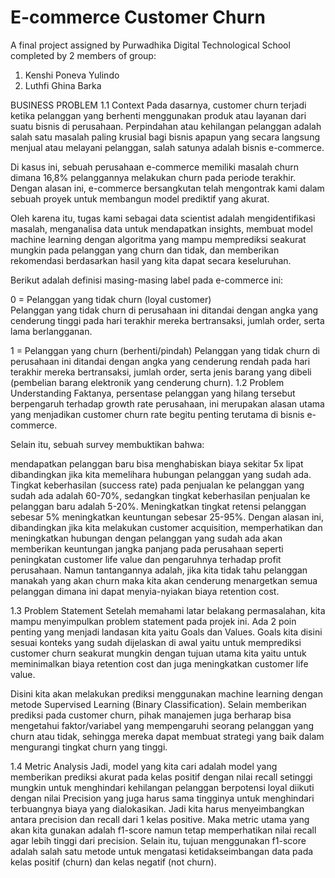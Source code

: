 # E-commerce Customer Churn

A final project assigned by Purwadhika Digital Technological School completed by 2 members of group:

1. Kenshi Poneva Yulindo
2. Luthfi Ghina Barka

BUSINESS PROBLEM
1.1 Context
Pada dasarnya, customer churn terjadi ketika pelanggan yang berhenti menggunakan produk atau layanan dari suatu bisnis di perusahaan. Perpindahan atau kehilangan pelanggan adalah salah satu masalah paling krusial bagi bisnis apapun yang secara langsung menjual atau melayani pelanggan, salah satunya adalah bisnis e-commerce.

Di kasus ini, sebuah perusahaan e-commerce memiliki masalah churn dimana 16,8% pelanggannya melakukan churn pada periode terakhir. Dengan alasan ini, e-commerce bersangkutan telah mengontrak kami dalam sebuah proyek untuk membangun model prediktif yang akurat.

Oleh karena itu, tugas kami sebagai data scientist adalah mengidentifikasi masalah, menganalisa data untuk mendapatkan insights, membuat model machine learning dengan algoritma yang mampu memprediksi seakurat mungkin pada pelanggan yang churn dan tidak, dan memberikan rekomendasi berdasarkan hasil yang kita dapat secara keseluruhan.

Berikut adalah definisi masing-masing label pada e-commerce ini:

0 = Pelanggan yang tidak churn (loyal customer)  
Pelanggan yang tidak churn di perusahaan ini ditandai dengan angka yang cenderung tinggi pada hari terakhir mereka bertransaksi, jumlah order, serta lama berlangganan. 

1 = Pelanggan yang churn (berhenti/pindah) 
Pelanggan yang tidak churn di perusahaan ini ditandai dengan angka yang cenderung rendah pada hari terakhir mereka bertransaksi, jumlah order, serta jenis barang yang dibeli (pembelian barang elektronik yang cenderung churn). 
1.2 Problem Understanding
Faktanya, persentase pelanggan yang hilang tersebut berpengaruh terhadap growth rate perusahaan, ini merupakan alasan utama yang menjadikan customer churn rate begitu penting terutama di bisnis e-commerce.

Selain itu, sebuah survey membuktikan bahwa:

mendapatkan pelanggan baru bisa menghabiskan biaya sekitar 5x lipat dibandingkan jika kita memelihara hubungan pelanggan yang sudah ada.
Tingkat keberhasilan (success rate) pada penjualan ke pelanggan yang sudah ada adalah 60-70%, sedangkan tingkat keberhasilan penjualan ke pelanggan baru adalah 5-20%.
Meningkatkan tingkat retensi pelanggan sebesar 5% meningkatkan keuntungan sebesar 25-95%.
Dengan alasan ini, dibandingkan jika kita melakukan customer acquisition, memperhatikan dan meningkatkan hubungan dengan pelanggan yang sudah ada akan memberikan keuntungan jangka panjang pada perusahaan seperti peningkatan customer life value dan pengaruhnya terhadap profit perusahaan. Namun tantangannya adalah, jika kita tidak tahu pelanggan manakah yang akan churn maka kita akan cenderung menargetkan semua pelanggan dimana ini dapat menyia-nyiakan biaya retention cost.

1.3 Problem Statement
Setelah memahami latar belakang permasalahan, kita mampu menyimpulkan problem statement pada projek ini. Ada 2 poin penting yang menjadi landasan kita yaitu Goals dan Values. Goals kita disini sesuai konteks yang sudah dijelaskan di awal yaitu untuk memprediksi customer churn seakurat mungkin dengan tujuan utama kita yaitu untuk meminimalkan biaya retention cost dan juga meningkatkan customer life value.

Disini kita akan melakukan prediksi menggunakan machine learning dengan metode Supervised Learning (Binary Classification). Selain memberikan prediksi pada customer churn, pihak manajemen juga berharap bisa mengetahui faktor/variabel yang mempengaruhi seorang pelanggan yang churn atau tidak, sehingga mereka dapat membuat strategi yang baik dalam mengurangi tingkat churn yang tinggi.

1.4 Metric Analysis
Jadi, model yang kita cari adalah model yang memberikan prediksi akurat pada kelas positif dengan nilai recall setinggi mungkin untuk menghindari kehilangan pelanggan berpotensi loyal diikuti dengan nilai Precision yang juga harus sama tingginya untuk menghindari terbuangnya biaya yang dialokasikan. Jadi kita harus menyeimbangkan antara precision dan recall dari 1 kelas positive. Maka metric utama yang akan kita gunakan adalah f1-score namun tetap memperhatikan nilai recall agar lebih tinggi dari precision. Selain itu, tujuan menggunakan f1-score adalah salah satu metode untuk mengatasi ketidakseimbangan data pada kelas positif (churn) dan kelas negatif (not churn).

